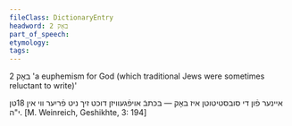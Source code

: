 ```yaml
---
fileClass: DictionaryEntry
headword: באָק 2
part_of_speech: 
etymology: 
tags: 
---
```

באָק 2
'a euphemism for God (which traditional Jews were sometimes reluctant to write)'

איינער פֿון די סובסטיטוטן איז באָק — בכּתבֿ אויפֿגעוויזן דוכט זיך ניט פֿריִער ווי אין 18טן י"ה.
[M. Weinreich, Geshikhte, 3: 194]